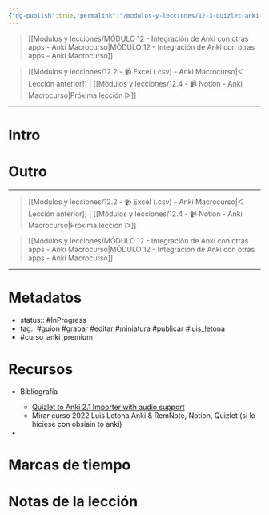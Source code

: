 ```yaml
---
{"dg-publish":true,"permalink":"/modulos-y-lecciones/12-3-quizlet-anki-macrocurso/","noteIcon":""}
---
```



> [[Módulos y lecciones/MÓDULO 12 - Integración de Anki con otras apps - Anki Macrocurso\|MÓDULO 12 - Integración de Anki con otras apps - Anki Macrocurso]]

> [[Módulos y lecciones/12.2 - 📹 Excel (.csv) - Anki Macrocurso\|◁ Lección anterior]] | [[Módulos y lecciones/12.4 - 📹 Notion - Anki Macrocurso\|Próxima lección ▷]]

---

# Intro


# 


# Outro

---

> [[Módulos y lecciones/12.2 - 📹 Excel (.csv) - Anki Macrocurso\|◁ Lección anterior]] | [[Módulos y lecciones/12.4 - 📹 Notion - Anki Macrocurso\|Próxima lección ▷]]

> [[Módulos y lecciones/MÓDULO 12 - Integración de Anki con otras apps - Anki Macrocurso\|MÓDULO 12 - Integración de Anki con otras apps - Anki Macrocurso]]

---
# Metadatos
- status:: #InProgress  
- tag:: #guion #grabar #editar #miniatura #publicar #luis_letona 
- #curso_anki_premium

# Recursos
- Bibliografía
	- [Quizlet to Anki 2.1 Importer with audio support](https://ankiweb.net/shared/info/1362209126)
	- Mirar curso 2022 Luis Letona Anki & RemNote, Notion, Quizlet (si lo hiciese con obsiain to anki)

- 

# Marcas de tiempo


# Notas de la lección
